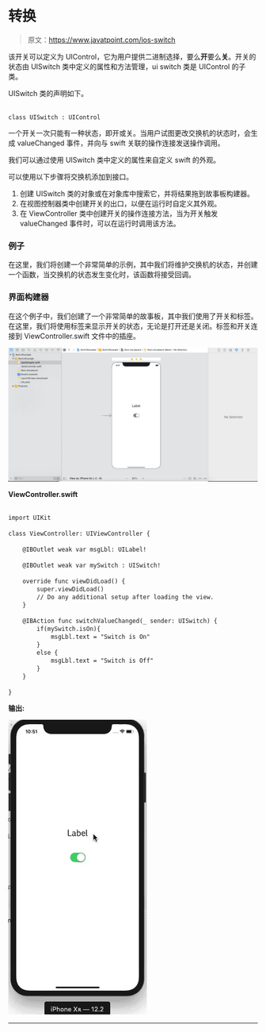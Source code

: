 # 转换

> 原文：<https://www.javatpoint.com/ios-switch>

该开关可以定义为 UIControl，它为用户提供二进制选择，要么**开**要么**关**。开关的状态由 UISwitch 类中定义的属性和方法管理，ui switch 类是 UIControl 的子类。

UISwitch 类的声明如下。

```

class UISwitch : UIControl

```

一个开关一次只能有一种状态，即开或关。当用户试图更改交换机的状态时，会生成 valueChanged 事件，并向与 swift 关联的操作连接发送操作调用。

我们可以通过使用 UISwitch 类中定义的属性来自定义 swift 的外观。

可以使用以下步骤将交换机添加到接口。

1.  创建 UISwitch 类的对象或在对象库中搜索它，并将结果拖到故事板构建器。
2.  在视图控制器类中创建开关的出口，以便在运行时自定义其外观。
3.  在 ViewController 类中创建开关的操作连接方法，当为开关触发 valueChanged 事件时，可以在运行时调用该方法。

### 例子

在这里，我们将创建一个非常简单的示例，其中我们将维护交换机的状态，并创建一个函数，当交换机的状态发生变化时，该函数将接受回调。

### 界面构建器

在这个例子中，我们创建了一个非常简单的故事板，其中我们使用了开关和标签。在这里，我们将使用标签来显示开关的状态，无论是打开还是关闭。标签和开关连接到 ViewController.swift 文件中的插座。

![iOS Switch](img/97e426c9431172e9caa4811499bb7ead.png)

**ViewController.swift**

```

import UIKit

class ViewController: UIViewController {

    @IBOutlet weak var msgLbl: UILabel!

    @IBOutlet weak var mySwitch : UISwitch!

    override func viewDidLoad() {
        super.viewDidLoad()
        // Do any additional setup after loading the view.
    }

    @IBAction func switchValueChanged(_ sender: UISwitch) {
        if(mySwitch.isOn){
            msgLbl.text = "Switch is On"
        }
        else {
            msgLbl.text = "Switch is Off"
        }
    }

}

```

**输出:**

![iOS Switch](img/ec6d2fbf0a95e240739ff89842f510b0.png)

* * *